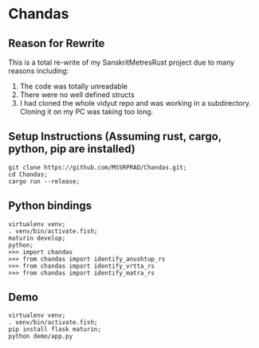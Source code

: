 # Chandas

## Reason for Rewrite

This is a total re-write of my SanskritMetresRust project due to many reasons including:
1. The code was totally unreadable
2. There were no well defined structs
3. I had cloned the whole vidyut repo and was working in a subdirectory. Cloning it on my PC was taking too long.

## Setup Instructions (Assuming rust, cargo, python, pip are installed)

```
git clone https://github.com/MSSRPRAD/Chandas.git;
cd Chandas;
cargo run --release;
```

## Python bindings

```
virtualenv venv;
. venv/bin/activate.fish;
maturin develop;
python;
>>> import chandas
>>> from chandas import identify_anushtup_rs
>>> from chandas import identify_vrtta_rs
>>> from chandas import identify_matra_rs
```

## Demo
```
virtualenv venv;
. venv/bin/activate.fish;
pip install flask maturin;
python demo/app.py
```
